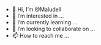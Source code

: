 - 👋 Hi, I’m @Maludell
- 👀 I’m interested in ...
- 🌱 I’m currently learning ...
- 💞️ I’m looking to collaborate on ...
- 📫 How to reach me ...

<!---
Maludell/Maludell is a ✨ special ✨ repository because its `README.md` (this file) appears on your GitHub profile.
You can click the Preview link to take a look at your changes.
--->
